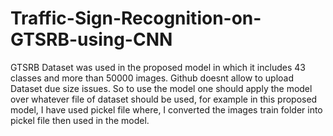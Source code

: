 # Traffic-Sign-Recognition-on-GTSRB-using-CNN

GTSRB Dataset was used in the proposed model in which it includes 43 classes and more than 50000 images. Github doesnt allow to upload Dataset due size issues. So to use the model one should apply the model over whatever file of dataset should be used, for example in this proposed model, I have used pickel file where, I converted the images train folder into pickel file then used in the model.
